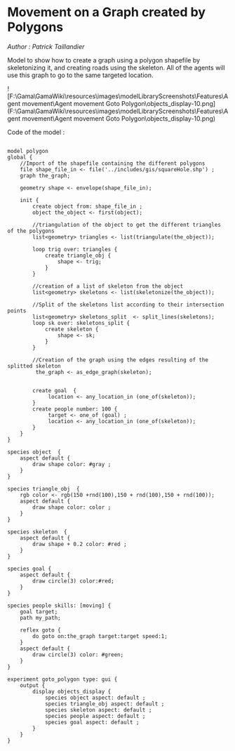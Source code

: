 [//]: # (keyword|operator_triangulate)
[//]: # (keyword|operator_skeletonize)
[//]: # (keyword|operator_split_lines)
[//]: # (keyword|type_path)
[//]: # (keyword|concept_graph)
[//]: # (keyword|concept_agent_movement)
[//]: # (keyword|concept_shapefile)
[//]: # (keyword|concept_skill)
[//]: # (keyword|concept_shortest_path)
#  Movement on a Graph created by Polygons


_Author :  Patrick Taillandier_

Model to show how to create a graph using a polygon shapefile by skeletonizing it, and creating roads using the skeleton. All of the agents will use this graph to go to the same targeted location.


![F:\Gama\GamaWiki\resources\images\modelLibraryScreenshots\Features\Agent movement\Agent movement Goto Polygon\objects_display-10.png](F:\Gama\GamaWiki\resources\images\modelLibraryScreenshots\Features\Agent movement\Agent movement Goto Polygon\objects_display-10.png)

Code of the model : 

```

model polygon
global {
	//Import of the shapefile containing the different polygons
	file shape_file_in <- file('../includes/gis/squareHole.shp') ;
	graph the_graph;
	
	geometry shape <- envelope(shape_file_in);
	
	init {    
		create object from: shape_file_in ;
		object the_object <- first(object);
		
		//triangulation of the object to get the different triangles of the polygons
		list<geometry> triangles <- list(triangulate(the_object));
		
		loop trig over: triangles {
			create triangle_obj {
				shape <- trig;
			}
		}
		
		//creation of a list of skeleton from the object 
		list<geometry> skeletons <- list(skeletonize(the_object));
		
		//Split of the skeletons list according to their intersection points
		list<geometry> skeletons_split  <- split_lines(skeletons);
		loop sk over: skeletons_split {
			create skeleton {
				shape <- sk;
			}
		}
		
		//Creation of the graph using the edges resulting of the splitted skeleton
		 the_graph <- as_edge_graph(skeleton);
		 
		 
		create goal  {
			 location <- any_location_in (one_of(skeleton)); 
		}
		create people number: 100 {
			 target <- one_of (goal) ; 
			 location <- any_location_in (one_of(skeleton));
		} 
	}
}

species object  {
	aspect default {
		draw shape color: #gray ;
	}
}

species triangle_obj  {
	rgb color <- rgb(150 +rnd(100),150 + rnd(100),150 + rnd(100));
	aspect default {
		draw shape color: color ; 
	}
}

species skeleton  {
	aspect default {
		draw shape + 0.2 color: #red ;
	}
}
	
species goal {
	aspect default {
		draw circle(3) color:#red;
	}
}

species people skills: [moving] {
	goal target;
	path my_path; 
	
	reflex goto {
		do goto on:the_graph target:target speed:1;
	}
	aspect default {
		draw circle(3) color: #green;
	}
}

experiment goto_polygon type: gui {
	output {
		display objects_display {
			species object aspect: default ;
			species triangle_obj aspect: default ;
			species skeleton aspect: default ;
			species people aspect: default ;
			species goal aspect: default ;
		}
	}
}

```
